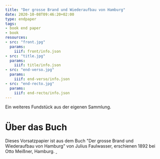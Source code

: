 ```yaml
---
title: "Der grosse Brand und Wiederaufbau von Hamburg"
date: 2020-10-08T09:46:20+02:00
type: endpaper
tags:
- book end paper
- book
resources:
- src: "front.jpg"
  params:
    iiif: front/info.json
- src: "title.jpg"
  params:
    iiif: title/info.json
- src: "end-verso.jpg"
  params:
    iiif: end-verso/info.json
- src: "end-recto.jpg"
  params:
    iiif: end-recto/info.json
---
```


Ein weiteres Fundstück aus der eigenen Sammlung.

# Über das Buch

Dieses Vorsatzpapier ist aus dem Buch "Der grosse Brand und Wiederaufbau von Hamburg" von Julius Faulwasser, erschienen 1892 bei Otto Meißner, Hamburg. <a class="worldcat" href="http://www.worldcat.org/oclc/1152529039">&nbsp;</a>
